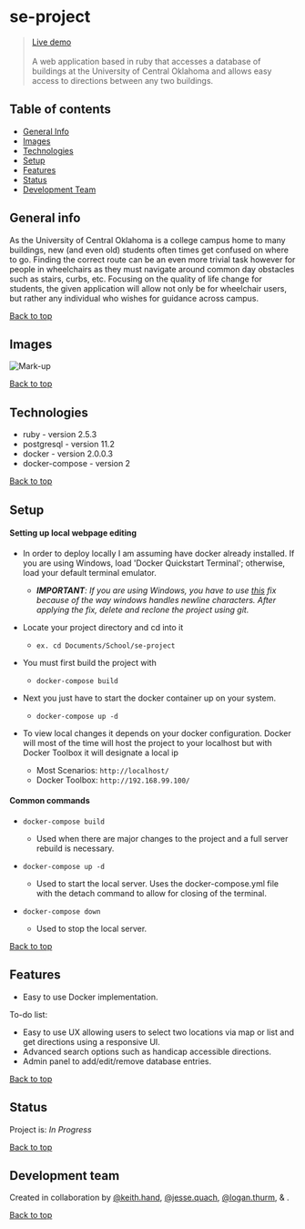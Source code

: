 # se-project
> [Live demo](http://uptownok.com/)<br><br>A web application based in ruby that accesses a database of buildings at the University of Central Oklahoma and allows easy access to directions between any two buildings. 

## Table of contents 
* [General Info](#general-info)
* [Images](#images)
* [Technologies](#technologies)
* [Setup](#setup)
* [Features](#features)
* [Status](#status)
* [Development Team](#development-team)

## General info
As the University of Central Oklahoma is a college campus home to many buildings, new (and even old) students often times get confused on where to go. Finding the correct route can be an even more trivial task however for people in wheelchairs as they must navigate around common day obstacles such as stairs, curbs, etc. Focusing on the quality of life change for students, the given application will allow not only be for wheelchair users, but rather any individual who wishes for guidance across campus.

[Back to top](#se-project)


## Images
![Mark-up](https://cdn.discordapp.com/attachments/539632786693292062/545767602816024577/20190214_184434.jpg "Image mark-up by Logan Thurm")

[Back to top](#se-project)

## Technologies
* ruby            -   version 2.5.3
* postgresql      -   version 11.2
* docker          -   version 2.0.0.3
* docker-compose  -   version 2

[Back to top](#se-project)

## Setup
#### Setting up local webpage editing
  - In order to deploy locally I am assuming have docker already installed. If you are using Windows, load 'Docker Quickstart Terminal'; otherwise, load your default terminal emulator.
    - _**IMPORTANT**: If you are using Windows, you have to use [this](https://github.com/docker/labs/issues/215#issuecomment-304596295) fix because of the way windows handles newline characters. After applying the fix, delete and reclone the project using git._
    
  - Locate your project directory and cd into it 
    - ``` ex. cd Documents/School/se-project ```
    
  - You must first build the project with 
    - ``` docker-compose build ```
  
  - Next you just have to start the docker container up on your system. 
    - ``` docker-compose up -d ```
  
  - To view local changes it depends on your docker configuration. Docker will most of the time will host the project to your localhost but with Docker Toolbox it will designate a local ip
    - Most Scenarios: ``` http://localhost/ ```
    - Docker Toolbox: ``` http://192.168.99.100/ ``` 
#### Common commands
  - ``` docker-compose build ```
    - Used when there are major changes to the project and a full server rebuild is necessary. 
    
  - ``` docker-compose up -d ```
    - Used to start the local server. Uses the docker-compose.yml file with the detach command to allow for closing of the terminal.
    
  - ``` docker-compose down ```
    - Used to stop the local server.
    
    
[Back to top](#se-project)

## Features
* Easy to use Docker implementation.

To-do list:
* Easy to use UX allowing users to select two locations via map or list and get directions using a responsive UI.
* Advanced search options such as handicap accessible directions.
* Admin panel to add/edit/remove database entries.

[Back to top](#se-project)

## Status
Project is: _In Progress_

[Back to top](#se-project)

## Development team
Created in collaboration by [@keith.hand](http://www.github.com/tsioM), [@jesse.quach](http://www.github.com/jessequach), [@logan.thurm](http://www.github.com/Thurm0hi4), & []().

[Back to top](#se-project)
